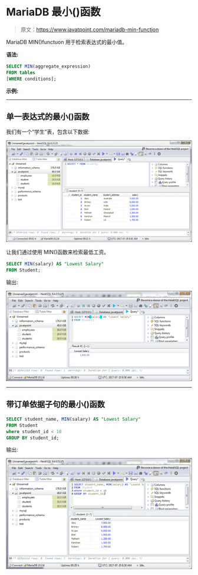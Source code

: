 # MariaDB 最小()函数

> 原文：<https://www.javatpoint.com/mariadb-min-function>

MariaDB MIN()functuon 用于检索表达式的最小值。

**语法:**

```sql
SELECT MIN(aggregate_expression)
FROM tables
[WHERE conditions]; 

```

**示例:**

* * *

## 单一表达式的最小()函数

我们有一个“学生”表，包含以下数据:

![MariaDB Min function 1](img/5abf3e2dc358cebcdb112ef2a9c89fbe.png)

让我们通过使用 MIN()函数来检索最低工资。

```sql
SELECT MIN(salary) AS "Lowest Salary"
FROM Student; 

```

输出:

![MariaDB Min function 2](img/5aa85df49c44d0dec705d4b8cea4a72a.png)

* * *

## 带订单依据子句的最小()函数

```sql
SELECT student_name, MIN(salary) AS "Lowest Salary"
FROM Student
where student_id < 10
GROUP BY student_id;

```

输出:

![MariaDB Min function 3](img/e4c24586ac0b669922c94122adf603f3.png)